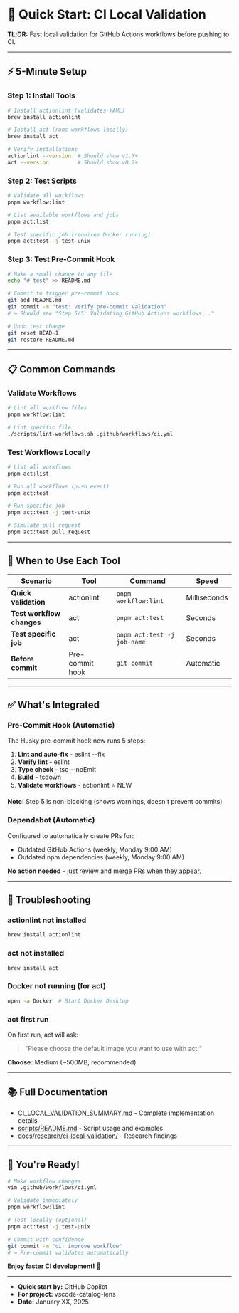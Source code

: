 # 🚀 Quick Start: CI Local Validation

**TL;DR:** Fast local validation for GitHub Actions workflows before pushing to CI.

---

## ⚡ 5-Minute Setup

### Step 1: Install Tools

```bash
# Install actionlint (validates YAML)
brew install actionlint

# Install act (runs workflows locally)
brew install act

# Verify installations
actionlint --version  # Should show v1.7+
act --version         # Should show v0.2+
```

### Step 2: Test Scripts

```bash
# Validate all workflows
pnpm workflow:lint

# List available workflows and jobs
pnpm act:list

# Test specific job (requires Docker running)
pnpm act:test -j test-unix
```

### Step 3: Test Pre-Commit Hook

```bash
# Make a small change to any file
echo "# test" >> README.md

# Commit to trigger pre-commit hook
git add README.md
git commit -m "test: verify pre-commit validation"
# → Should see "Step 5/5: Validating GitHub Actions workflows..."

# Undo test change
git reset HEAD~1
git restore README.md
```

---

## 📋 Common Commands

### Validate Workflows

```bash
# Lint all workflow files
pnpm workflow:lint

# Lint specific file
./scripts/lint-workflows.sh .github/workflows/ci.yml
```

### Test Workflows Locally

```bash
# List all workflows
pnpm act:list

# Run all workflows (push event)
pnpm act:test

# Run specific job
pnpm act:test -j test-unix

# Simulate pull request
pnpm act:test pull_request
```

---

## 🎯 When to Use Each Tool

| Scenario | Tool | Command | Speed |
|----------|------|---------|-------|
| **Quick validation** | actionlint | `pnpm workflow:lint` | Milliseconds |
| **Test workflow changes** | act | `pnpm act:test` | Seconds |
| **Test specific job** | act | `pnpm act:test -j job-name` | Seconds |
| **Before commit** | Pre-commit hook | `git commit` | Automatic |

---

## ✅ What's Integrated

### Pre-Commit Hook (Automatic)

The Husky pre-commit hook now runs 5 steps:

1. **Lint and auto-fix** - eslint --fix
2. **Verify lint** - eslint
3. **Type check** - tsc --noEmit
4. **Build** - tsdown
5. **Validate workflows** - actionlint ⭐ NEW

**Note:** Step 5 is non-blocking (shows warnings, doesn't prevent commits)

### Dependabot (Automatic)

Configured to automatically create PRs for:

- Outdated GitHub Actions (weekly, Monday 9:00 AM)
- Outdated npm dependencies (weekly, Monday 9:00 AM)

**No action needed** - just review and merge PRs when they appear.

---

## 🐛 Troubleshooting

### actionlint not installed

```bash
brew install actionlint
```

### act not installed

```bash
brew install act
```

### Docker not running (for act)

```bash
open -a Docker  # Start Docker Desktop
```

### act first run

On first run, act will ask:

> "Please choose the default image you want to use with act:"

**Choose:** Medium (~500MB, recommended)

---

## 📚 Full Documentation

- [CI_LOCAL_VALIDATION_SUMMARY.md](CI_LOCAL_VALIDATION_SUMMARY.md) - Complete implementation details
- [scripts/README.md](scripts/README.md) - Script usage and examples
- [docs/research/ci-local-validation/](docs/research/ci-local-validation/) - Research findings

---

## 🎉 You're Ready!

```bash
# Make workflow changes
vim .github/workflows/ci.yml

# Validate immediately
pnpm workflow:lint

# Test locally (optional)
pnpm act:test -j test-unix

# Commit with confidence
git commit -m "ci: improve workflow"
# → Pre-commit validates automatically
```

**Enjoy faster CI development! 🚀**

---

- **Quick start by:** GitHub Copilot
- **For project:** vscode-catalog-lens
- **Date:** January XX, 2025
